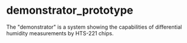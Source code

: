 # demonstrator_prototype
The "demonstrator" is a system showing the capabilities of differential humidity measurements by HTS-221 chips.
